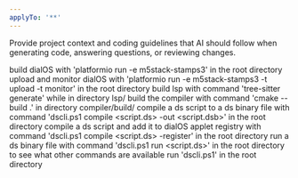 ```yaml
---
applyTo: '**'
---
```

Provide project context and coding guidelines that AI should follow when generating code, answering questions, or reviewing changes.

build dialOS with 'platformio run -e m5stack-stamps3' in the root directory
upload and monitor dialOS with 'platformio run -e m5stack-stamps3 -t upload -t monitor' in the root directory
build lsp with command 'tree-sitter generate' while in directory lsp/
build the compiler with command 'cmake --build .' in directory compiler/build/
compile a ds script to a ds binary file with command 'dscli.ps1 compile <script.ds> -out <script.dsb>' in the root directory
compile a ds script and add it to dialOS applet registry with command 'dscli.ps1 compile <script.ds> -register' in the root directory
run a ds binary file with command 'dscli.ps1 run <script.ds>' in the root directory
to see what other commands are available run 'dscli.ps1' in the root directory